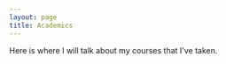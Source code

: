 ```yaml
---
layout: page
title: Academics
---
```


Here is where I will talk about my courses that I've taken. 
